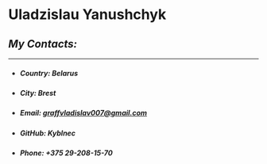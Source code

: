 # **Uladzislau Yanushchyk**

## *My Contacts:*
---
* ##### **Country**: Belarus
* ##### **City**: Brest
* ##### **Email**: graffvladislav007@gmail.com
* ##### **GitHub**: Kyblnec
* ##### **Phone**: +375 29-208-15-70